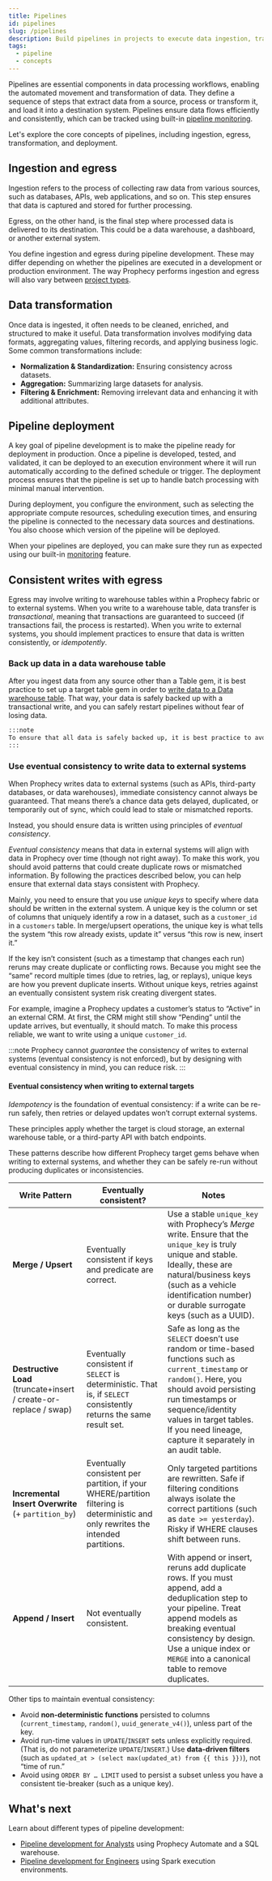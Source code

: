 ```yaml
---
title: Pipelines
id: pipelines
slug: /pipelines
description: Build pipelines in projects to execute data ingestion, transformation, and egress
tags:
  - pipeline
  - concepts
---
```


Pipelines are essential components in data processing workflows, enabling the automated movement and transformation of data. They define a sequence of steps that extract data from a source, process or transform it, and load it into a destination system. Pipelines ensure data flows efficiently and consistently, which can be tracked using built-in [pipeline monitoring](/analysts/monitoring).

Let's explore the core concepts of pipelines, including ingestion, egress, transformation, and deployment.

## Ingestion and egress

Ingestion refers to the process of collecting raw data from various sources, such as databases, APIs, web applications, and so on. This step ensures that data is captured and stored for further processing.

Egress, on the other hand, is the final step where processed data is delivered to its destination. This could be a data warehouse, a dashboard, or another external system.

You define ingestion and egress during pipeline development. These may differ depending on whether the pipelines are executed in a development or production environment. The way Prophecy performs ingestion and egress will also vary between [project types](/projects).

## Data transformation

Once data is ingested, it often needs to be cleaned, enriched, and structured to make it useful. Data transformation involves modifying data formats, aggregating values, filtering records, and applying business logic. Some common transformations include:

- **Normalization & Standardization:** Ensuring consistency across datasets.
- **Aggregation:** Summarizing large datasets for analysis.
- **Filtering & Enrichment:** Removing irrelevant data and enhancing it with additional attributes.

## Pipeline deployment

A key goal of pipeline development is to make the pipeline ready for deployment in production. Once a pipeline is developed, tested, and validated, it can be deployed to an execution environment where it will run automatically according to the defined schedule or trigger. The deployment process ensures that the pipeline is set up to handle batch processing with minimal manual intervention.

During deployment, you configure the environment, such as selecting the appropriate compute resources, scheduling execution times, and ensuring the pipeline is connected to the necessary data sources and destinations. You also choose which version of the pipeline will be deployed.

When your pipelines are deployed, you can make sure they run as expected using our built-in [monitoring](/analysts/monitoring) feature.

## Consistent writes with egress

Egress may involve writing to warehouse tables within a Prophecy fabric or to external systems. When you write to a warehouse table, data transfer is _transactional_, meaning that transactions are guaranteed to succeed (if transactions fail, the process is restarted). When you write to external systems, you should implement practices to ensure that data is written consistently, or _idempotently_.

<!--keep working on this section-->

### Back up data in a data warehouse table

After you ingest data from any source other than a Table gem, it is best practice to set up a target table gem in order to [write data to a Data warehouse table](/analysts/source-target). That way, your data is safely backed up with a transactional write, and you can safely restart pipelines without fear of losing data.

```md
:::note
To ensure that all data is safely backed up, it is best practice to avoid incorporating [FTP](/administration/fabrics/prophecy-fabrics/connections/sftp) delete or move into your pipeline.
:::
```

<!--above refers to an FTP source gem-->

<!--need to write to one table--cannot write to multiple and maintain transactionality-->

### Use eventual consistency to write data to external systems

When Prophecy writes data to external systems (such as APIs, third-party databases, or data warehouses), immediate consistency cannot always be guaranteed. That means there’s a chance data gets delayed, duplicated, or temporarily out of sync, which could lead to stale or mismatched reports.

Instead, you should ensure data is written using principles of _eventual consistency_.

_Eventual consistency_ means that data in external systems will align with data in Prophecy over time (though not right away). To make this work, you should avoid patterns that could create duplicate rows or mismatched information. By following the practices described below, you can help ensure that external data stays consistent with Prophecy.

Mainly, you need to ensure that you use _unique keys_ to specify where data should be written in the external system. A unique key is the column or set of columns that uniquely identify a row in a dataset, such as a `customer_id` in a `customers` table. In merge/upsert operations, the unique key is what tells the system “this row already exists, update it” versus “this row is new, insert it.”

If the key isn’t consistent (such as a timestamp that changes each run) reruns may create duplicate or conflicting rows. Because you might see the “same” record multiple times (due to retries, lag, or replays), unique keys are how you prevent duplicate inserts. Without unique keys, retries against an eventually consistent system risk creating divergent states.

For example, imagine a Prophecy updates a customer’s status to “Active” in an external CRM. At first, the CRM might still show “Pending” until the update arrives, but eventually, it should match. To make this process reliable, we want to write using a unique `customer_id`.

:::note
Prophecy cannot _guarantee_ the consistency of writes to external systems (eventual consistency is not enforced), but by designing with eventual consistency in mind, you can reduce risk.
:::

#### Eventual consistency when writing to external targets

_Idempotency_ is the foundation of eventual consistency: if a write can be re-run safely, then retries or delayed updates won’t corrupt external systems.

These principles apply whether the target is cloud storage, an external warehouse table, or a third-party API with batch endpoints.

These patterns describe how different Prophecy target gems behave when writing to external systems, and whether they can be safely re-run without producing duplicates or inconsistencies.

| Write Pattern                                                     | Eventually consistent?                                                                                                             | Notes                                                                                                                                                                                                                                                                           |
| ----------------------------------------------------------------- | ---------------------------------------------------------------------------------------------------------------------------------- | ------------------------------------------------------------------------------------------------------------------------------------------------------------------------------------------------------------------------------------------------------------------------------- |
| **Merge / Upsert**                                                | Eventually consistent if keys and predicate are correct.                                                                           | Use a stable `unique_key` with Prophecy’s _Merge_ write. Ensure that the `unique_key` is truly unique and stable. Ideally, these are natural/business keys (such as a vehicle identification number) or durable surrogate keys (such as a UUID).                                |
| **Destructive Load** (truncate+insert / create-or-replace / swap) | Eventually consistent if `SELECT` is deterministic. That is, if `SELECT` consistently returns the same result set.                 | Safe as long as the `SELECT` doesn’t use random or time-based functions such as `current_timestamp` or `random()`. Here, you should avoid persisting run timestamps or sequence/identity values in target tables. If you need lineage, capture it separately in an audit table. |
| **Incremental Insert Overwrite** (+ `partition_by`)               | Eventually consistent per partition, if your WHERE/partition filtering is deterministic and only rewrites the intended partitions. | Only targeted partitions are rewritten. Safe if filtering conditions always isolate the correct partitions (such as `date >= yesterday`). Risky if WHERE clauses shift between runs.                                                                                            |
| **Append / Insert**                                               | Not eventually consistent.                                                                                                         | With append or insert, reruns add duplicate rows. If you must append, add a deduplication step to your pipeline. Treat append models as breaking eventual consistency by design. Use a unique index or `MERGE` into a canonical table to remove duplicates.                     |

Other tips to maintain eventual consistency:

- Avoid **non-deterministic functions** persisted to columns (`current_timestamp`, `random()`, `uuid_generate_v4()`), unless part of the key.
- Avoid run-time values in `UPDATE`/`INSERT` sets unless explicitly required. (That is, do not parameterize `UPDATE`/`INSERT`.) Use **data-driven filters** (such as `updated_at > (select max(updated_at) from {{ this }})`), not “time of run.”
- Avoid using `ORDER BY … LIMIT` used to persist a subset unless you have a consistent tie-breaker (such as a unique key).

## What's next

Learn about different types of pipeline development:

- [Pipeline development for Analysts](docs/analysts/development/development.md) using Prophecy Automate and a SQL warehouse.
- [Pipeline development for Engineers](/engineers/pipeline-development) using Spark execution environments.
